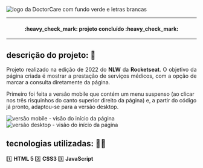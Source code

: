 
![logo da DoctorCare com fundo verde e letras brancas](https://user-images.githubusercontent.com/89276862/168883100-47fcbab3-1d91-4dcf-9b65-c38d193110e7.png)

<hr>

<h4 align="center"> 
    :heavy_check_mark:  projeto concluído  :heavy_check_mark:
</h4>

<hr>

## descrição do projeto: :memo:

<p align="justify">
Projeto realizado na edição de 2022 do <strong>NLW</strong> da <strong>Rocketseat</strong>. O objetivo da página criada é mostrar a prestação de serviços médicos, com a opção de marcar a consulta diretamente da página.</p>
Primeiro foi feita a versão mobile que contém um menu suspenso (ao clicar nos três risquinhos do canto superior direito da página) e, a partir do código já pronto, adaptou-se para a versão desktop.


![versão mobile - visão do início da página](https://user-images.githubusercontent.com/89276862/168884871-e1a724e2-e4ae-4289-b7d4-2885fbe64827.png)
![versão desktop - visão do início da página](https://user-images.githubusercontent.com/89276862/168884882-7b00a97b-cb59-49ea-92e1-5cb26a10378d.png)
</p>

## tecnologias utilizadas: :woman_technologist:
:one: <strong>HTML 5</strong>
:two: <strong>CSS3</strong>
:three: <strong>JavaScript</strong>
